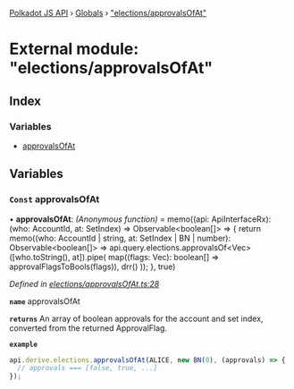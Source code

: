 [Polkadot JS API](../README.md) › [Globals](../globals.md) › ["elections/approvalsOfAt"](_elections_approvalsofat_.md)

# External module: "elections/approvalsOfAt"

## Index

### Variables

* [approvalsOfAt](_elections_approvalsofat_.md#const-approvalsofat)

## Variables

### `Const` approvalsOfAt

• **approvalsOfAt**: *(Anonymous function)* =  memo((api: ApiInterfaceRx): (who: AccountId, at: SetIndex) => Observable<boolean[]> => {
  return memo((who: AccountId | string, at: SetIndex | BN | number): Observable<boolean[]> =>
    api.query.elections.approvalsOf<Vec<ApprovalFlag>>([who.toString(), at]).pipe(
      map((flags: Vec<ApprovalFlag>): boolean[] => approvalFlagsToBools(flags)),
      drr()
    ));
}, true)

*Defined in [elections/approvalsOfAt.ts:28](https://github.com/polkadot-js/api/blob/e601ae27a1/packages/api-derive/src/elections/approvalsOfAt.ts#L28)*

**`name`** approvalsOfAt

**`returns`** An array of boolean approvals for the account and set index, converted from the returned ApprovalFlag.

**`example`** 
<BR>

```javascript
api.derive.elections.approvalsOfAt(ALICE, new BN(0), (approvals) => {
  // approvals === [false, true, ...]
});
```
